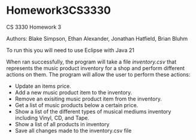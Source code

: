 # Homework3CS3330

CS 3330 Homework 3

Authors: Blake Simpson, Ethan Alexander, Jonathan Hatfield, Brian Bluhm

To run this you will need to use Eclipse with Java 21

When ran successfully, the program will take a file *inventory.csv* that represents the music product inventory for a shop and perform different actions on them.
The program will allow the user to perform these actions:
- Update an items price.
- Add a new music product item to the inventory.
- Remove an exisiting music product item from the inventory.
- Get a list of music products below a certain price.
- Show a list of the different types of musical mediums inventory including Vinyl, CD, and Tape.
- Show a list of all products in inventory
- Save all changes made to the inventory.csv file
